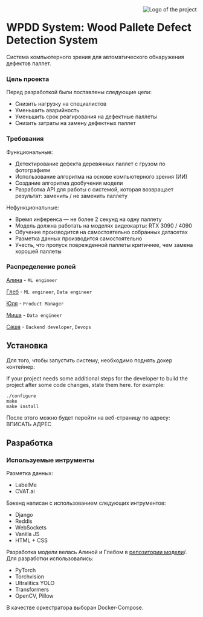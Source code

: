 <img src="./images/logo.sample.png" alt="Logo of the project" align="right">

# WPDD System: Wood Pallete Defect Detection System

Система компьютерного зрения для автоматического обнаружения дефектов паллет.

### Цель проекта
Перед разработкой были поставлены следующие цели:

- Снизить нагрузку на специалистов
- Уменьшить аварийность
- Уменьшить срок реагирования на дефектные паллеты
- Снизить затраты на замену дефектных паллет

### Требования

Функциональные:
- Детектирование дефекта деревянных паллет с грузом по фотографиям
- Использование алгоритма на основе компьютерного зрения (ИИ)
- Создание алгоритма дообучения модели
- Разработка API для работы с системой, которая возвращает результат: заменить / не заменить паллету

Нефункциональные:
- Время инференса — не более 2 секунд на одну паллету
- Модель должна работать на моделях видеокарты: RTX 3090 / 4090
- Обучение производится на самостоятельно собранных датасетах
- Разметка данных производится самостоятельно
- Учесть, что пропуск поврежденной паллеты критичнее, чем замена хорошей паллеты

### Распределение ролей
[Алина](https://github.com/Firally) - `ML engineer`

[Глеб](https://github.com/onoregleb) - `ML engineer`, `Data engineer`

[Юля](https://github.com/YuliaOv22) - `Product Manager`

[Миша](https://github.com/justroflangit) - `Data engineer`

[Саша](https://github.com/sadevans) - `Backend developer`, `Devops`


## Установка

Для того, чтобы запустить систему, необходимо поднять докер контейнер:

If your project needs some additional steps for the developer to build the
project after some code changes, state them here. for example:

```shell
./configure
make
make install
```

После этого можно будет перейти на веб-страницу по адресу: ВПИСАТЬ АДРЕС

## Разработка

### Используемые интрументы

Разметка данных:
- LabelMe
- CVAT.ai

Бэкенд написан с использованием следующих интрументов:
- Django
- Reddis
- WebSockets
- Vanilla JS
- HTML + CSS

Разработка модели велась Алиной и Глебом в [репозитории модели](https://github.com/sadevans/WPDD)/. Для разработки использовались:
- PyTorch
- Torchvision
- Ultralitics YOLO
- Transformers
- OpenCV, Pillow

В качестве оркестратора выборан Docker-Compose.

